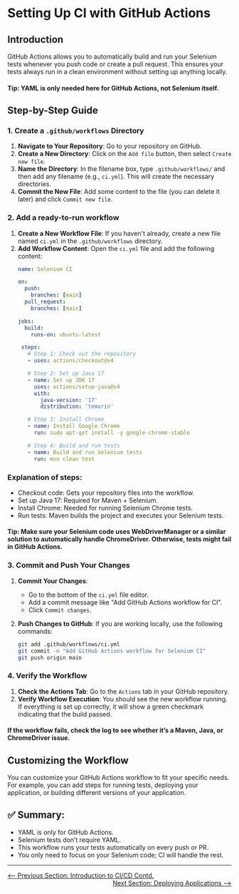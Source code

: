 # Setting Up CI with GitHub Actions

## Introduction

GitHub Actions allows you to automatically build and run your Selenium tests whenever you push code or create a pull request. This ensures your tests always run in a clean environment without setting up anything locally.

#### Tip: YAML is only needed here for GitHub Actions, not Selenium itself.

## Step-by-Step Guide

### 1. Create a `.github/workflows` Directory

1. **Navigate to Your Repository**: Go to your repository on GitHub.
2. **Create a New Directory**: Click on the `Add file` button, then select `Create new file`.
3. **Name the Directory**: In the filename box, type `.github/workflows/` and then add any filename (e.g., `ci.yml`). This will create the necessary directories.
4. **Commit the New File**: Add some content to the file (you can delete it later) and click `Commit new file`.

### 2. Add a ready-to-run workflow

1. **Create a New Workflow File**: If you haven't already, create a new file named `ci.yml` in the `.github/workflows` directory.
2. **Add Workflow Content**: Open the `ci.yml` file and add the following content:
   ```yaml
   name: Selenium CI

   on:
     push:
       branches: [main]
     pull_request:
       branches: [main]

   jobs:
     build:
       runs-on: ubuntu-latest

    steps:
      # Step 1: Check out the repository
      - uses: actions/checkout@v4

      # Step 2: Set up Java 17
      - name: Set up JDK 17
        uses: actions/setup-java@v4
        with:
          java-version: '17'
          distribution: 'temurin'

      # Step 3: Install Chrome
      - name: Install Google Chrome
        run: sudo apt-get install -y google-chrome-stable

      # Step 4: Build and run tests
      - name: Build and run Selenium tests
        run: mvn clean test

   ```

### Explanation of steps:

- Checkout code: Gets your repository files into the workflow.
- Set up Java 17: Required for Maven + Selenium.
- Install Chrome: Needed for running Selenium Chrome tests.
- Run tests: Maven builds the project and executes your Selenium tests.
#### Tip: Make sure your Selenium code uses WebDriverManager or a similar solution to automatically handle ChromeDriver. Otherwise, tests might fail in GitHub Actions.

### 3. Commit and Push Your Changes

1. **Commit Your Changes**: 
   - Go to the bottom of the `ci.yml` file editor.
   - Add a commit message like "Add GitHub Actions workflow for CI".
   - Click `Commit changes`.

2. **Push Changes to GitHub**: If you are working locally, use the following commands:
   ```sh
   git add .github/workflows/ci.yml
   git commit -m "Add GitHub Actions workflow for Selenium CI"
   git push origin main

   ```
### 4. Verify the Workflow

1. **Check the Actions Tab**: Go to the `Actions` tab in your GitHub repository.
2. **Verify Workflow Execution**: You should see the new workflow running. If everything is set up correctly, it will show a green checkmark indicating that the build passed.
#### If the workflow fails, check the log to see whether it’s a Maven, Java, or ChromeDriver issue.

## Customizing the Workflow

You can customize your GitHub Actions workflow to fit your specific needs. For example, you can add steps for running tests, deploying your application, or building different versions of your application.

## ✅ Summary:

- YAML is only for GitHub Actions.
- Selenium tests don’t require YAML.
- This workflow runs your tests automatically on every push or PR.
- You only need to focus on your Selenium code; CI will handle the rest.

---

<div style="width: 100%">
<a href='introduction-to-ci-cd.md'><-- Previous Section: Introduction to CI/CD Contd.</a>
<div align="right"><a href='deploying-applications.md'> Next Section: Deploying Applications --></a></div>
</div>
